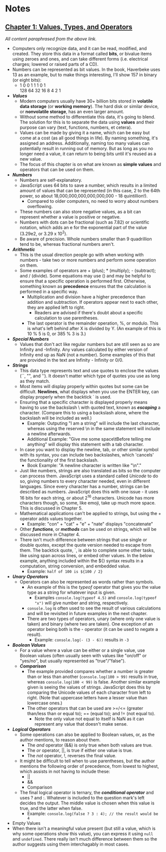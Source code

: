 # Notes

## [Chapter 1: Values, Types, and Operators](https://eloquentjavascript.net/3rd_edition/01_values.html)

*All content paraphrased from the above link.*

- Computers only recognize data, and it can be read, modified, and created. They store this data in a format called **bits**, or bivalue items using zeroes and ones, and can take different forms (i.e. electrical charges; lowered or raised parts of a CD).
- Numbers can be represented as bit values. In the book, Haverbeke uses 13 as an example, but to make things interesting, I'll show 157 in binary (or eight bits):
  -   1  0  0  1  1  1  0  1\
    128 64 32 16  8  4  2  1
- ***Values***
  - Modern computers usually have 30+ billion bits stored in **volatile data storage** (or **working memory**). The hard disk or similar device, or **nonvolatile storage**, has an even larger amount.
  - Without some method to differentiate this data, it's going to blend. The solution for this is to separate the data using **values** and their purpose can vary (text, functions, numbers, et cetera).
  - Values can be made by giving it a name, which can be easy but come at a cost (as all good things in life). By naming something, it's assigned an address. Additionally, naming too many values can potentially result in running out of memory. But as long as you no longer need a value, it can return to being bits until it's reused as a new value.
  - The focus of this chapter is on what are known as **simple values** and operators that can be used on them.
- ***Numbers***
  - Numbers are self-explanatory.
  - JavaScript uses 64 bits to save a number, which results in a limited amount of values that can be represented (in this case, 2 to the 64th power, so about 18,000,000,000,000,000,000 - 18 quintillion!). 
    - Compared to older computers, no need to worry about numbers overflowing.
  - These numbers can also store negative values, as a bit can represent whether a value is positive or negative.
  - Numbers with dots can be fractional (such as 7.82) or scientific notation, which adds an e for the exponential part of the value (3.29e2, or 3.29 x $10^2$).
  - Be aware of precision. Whole numbers smaller than 9 quadrillion tend to be, whereas fractional numbers aren't.
- ***Arithmetic***
  - This is the usual direction people go with when working with numbers - take two or more numbers and perform some operation on them.
  - Some examples of operators are + (plus); * (multiply); - (subtract); and / (divide). Some equations may use () and may be helpful to ensure that a specific operation is performed first. Otherwise, something known as **precedence** ensures that the calculation is performed in a specific way.
    - Multiplication and division have a higher precedence than addition and subtraction. If operators appear next to each other, they are applied left to right.
      - Readers are advised if there's doubt about a specific calculation to use parentheses.
    - The last operator is the remainder operation, %, or modulo. This is what's left behind after X is divided by Y. (An example of this is 10 % 5 is 0, or 385 % 3 is 3.)
- ***Special Numbers***
  - Values that don't act like regular numbers but are still seen as so are Infinity and -Infinity. Any values calculated by either version of Infinity end up as NaN (not a number). Some examples of this that are provided in the text are Infinity - Infinity or 0/0.
- ***Strings***
  - This data type represents text and use quotes to enclose the values (``, "", and ''). It doesn't matter which type of quotes you use as long as they match.
  - Most items will display properly within quotes but some can be difficult. **Newlines**, what displays when you use the ENTER key, can display properly when the backtick ` is used.
  - Ensuring that a specific character is displayed properly means having to use the backslash \ with quoted text, known as ***escaping*** a character. (Compare this to using a backslash alone, where the backslash will be included as well.)
    - Example: Outputing "I am a string\" will include the last character, whereas using the reserved \n in the same statement will include a newline afterwards.
    - Additional Example: "Give me some space\tBefore telling me anything" will display this statement with a tab character.
  - In case you want to display the newline, tab, or other similar symbol with its syntax, you can include two backslashes, which 'cancels' the functionality of the first backslash.
    - Book Example: "A newline character is written like \"\\n\"."
  - Just like numbers, strings are also translated as bits so the computer can process them. JavaScript uses a standard called *Unicode* to do so, giving numbers to every character needed, even in different languages. Since every character has a number, strings can be described as numbers. JavaScript does this with one issue - it uses 16 bits for each string, or about 2<sup>16</sup> characters. Unicode has more characters though, so some, like emoji, take up much more space. This is discussed in Chapter 5.
  - Mathematical applications can't be applied to strings, but using the + operator adds values together.
    - Example: "con" + "cat" + "e" + "nate" displays "concatenate"
  - Other ***functions***, or ***methods*** can be used on strings, which will be discussed more in Chapter 4.
  - There isn't much difference between strings that use single or double quotes, except the quote version needed to escape from them. The backtick quote, `, is able to complete some other tasks, like using span across lines, or embed other values. In the below example, anything included within the ${} syntax results in a computation, string conversion, and embedded value.
    - Example: `half of 100 is ${100 / 2}`
- ***Unary Operators***
  - Operators can also be represented as words rather than symbols.
    - An example of this is the *typeof* operator that gives you the value type as a string for whatever input is given.
      - Examples `console.log(typeof 4.5)` and `console.log(typeof "x")` will give number and string, respectively.
    - `console.log` is often used to see the result of various calculations and will be revisited in future examples in the next chapter.
    - There are two types of operators, unary (where only one value is taken) and binary (where two are taken). One exception of an operator being both is the - operator (it can be used to negate a result).
      - Example: `console.log(- (3 - 6))` results in `-3`
- ***Boolean Values***
  - For a value where a value can be either or a single value, use Boolean values (often usually seen with values like "on/off" or "yes/no", but usually represented as "true"/"false").
  - ***Comparison***
    - The example provided compares whether a number is greater than or less than another (`console.log(100 > 99)` results in true, whereas `console.log(100 < 99)` is false. Another similar example given is seeing the values of strings. JavaScript does this by comparing the Unicode values of each character from left to right. (Note that uppercase letters have a lesser value than lowercase ones.)
    - The other operators that can be used are >=/<= (greater than/less than or equal to); == (equal to); and != (not equal to).
      - Note the only value not equal to itself is NaN as it can represent any value that doesn't make sense.
- ***Logical Operators***
  - Some operations can also be applied to Boolean values, or, as the author mentions, to reason about them.
    - The *and* operator (&&) is only true when both values are true.
    - The *or* operator, ||, is true if either one value is true.
    - The *not* operator, !, reverses the final value.
  - It might be difficult to tell when to use parentheses, but the author mentions the following order of precedence, from lowest to highest, which assists in not having to include these:
    - ||
    - &&
    - Comparison
  - The final logical operator is ternary, the ***conditional operator*** and uses ? and :. Whatever is included to the question mark's left decides the output. The middle value is chosen when this value is true, and the latter when false.
    - Example: `console.log(false ? 3 : 4); // the result would be 4` 
- Empty Values
-   When there isn't a meaningful value present (but still a value, which is why some operations show this value), you can express it using `null` and `undefined`. There really isn't much difference between them so the author suggests using them interchagably in most cases.
